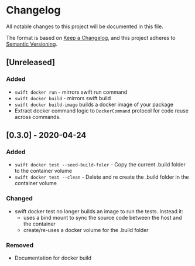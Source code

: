 # Changelog
All notable changes to this project will be documented in this file.

The format is based on [Keep a Changelog](https://keepachangelog.com/en/1.0.0/),
and this project adheres to [Semantic Versioning](https://semver.org/spec/v2.0.0.html).

## [Unreleased]
### Added
- `swift docker run` - mirrors swift run command
- `swift docker build` - mirrors swift build
- `swift docker build-image` builds a docker image of your package
- Extract docker command logic to `DockerCommand` protocol for code reuse across commands.

## [0.3.0] - 2020-04-24

### Added

- `swift docker test --seed-build-foler` - Copy the current .build folder to the container volume
- `swift docker test --clean` - Delete and re create the .build folder in the container volume

### Changed
- swift docker test no longer builds an image to run the tests. Instead it:
  - uses a bind mount to sync the source code between the host and the container
  - create/re-uses a docker volume for the .build folder

### Removed
- Documentation for docker build
